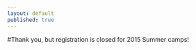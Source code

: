 ```yaml
---
layout: default
published: true
---
```


#Thank you, but registration is closed for 2015 Summer camps!
